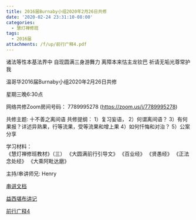 ```yaml
---
title: 2016届Burnaby小组2020年2月26日共修
date: '2020-02-24 23:31:10-08:00'
categories:
  - 慧灯禅修班
tags:
  - 2016届
attachments: /f/up/前行广释4.pdf
---
```

诸法等性本基法界中 自现圆满三身游舞力 离障本来怙主龙钦巴 祈请无垢光尊常护我

温哥华2016届Burnaby小组2020年2月26日共修 

星期三晚6:30点

网络共修Zoom房间号码： 7789995278 (<https://zoom.us/j/7789995278>)

共修主题: 十不善之离间语
共修提纲：
1）复习妄语，
2）何谓离间语？
3）有何果报？详述异熟果，行等流果，受等流果和增上果
4）如何忏悔和对治？
5）公案分享

学习材料：  
《慧灯禅修班教材》（三） 
《大圆满前行引导文》
《百业经》
《贤愚经》
《正法念处经》
《大乘阿毗达磨》

主持/串讲师兄: Henry

[串讲文档](https://s3.ca-central-1.wasabisys.com/hddata/f.huidengchanxiu.net/hdv/f/up/十不善之离间语.ppt)

[益西堪布讲记](https://s3.ca-central-1.wasabisys.com/hddata/f.huidengchanxiu.net/hdv/f/up/因果益西.pdf)

[前行广释4](https://s3.ca-central-1.wasabisys.com/hddata/f.huidengchanxiu.net/hdv/f/up/前行广释4.pdf)
